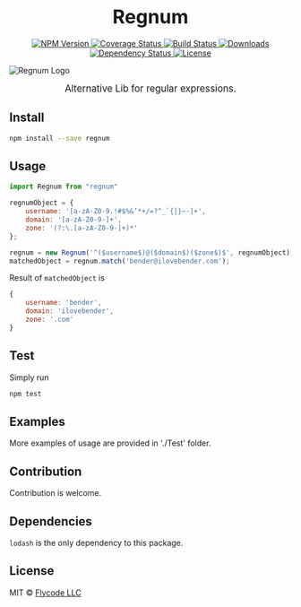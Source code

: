 <big><h1 align="center">Regnum</h1></big>

<p align="center">
  <a href="https://npmjs.org/package/regnum">
    <img src="https://img.shields.io/npm/v/regnum.svg?style=flat-square"
         alt="NPM Version">
  </a>

  <a href="https://coveralls.io/r/flyCode-dev/regnum">
    <img src="https://img.shields.io/coveralls/flyCode-dev/regnum.svg?style=flat-square"
         alt="Coverage Status">
  </a>

  <a href="https://travis-ci.org/flyCode-dev/regnum">
    <img src="https://img.shields.io/travis/flyCode-dev/regnum.svg?style=flat-square"
         alt="Build Status">
  </a>

  <a href="https://npmjs.org/package/regnum">
    <img src="http://img.shields.io/npm/dm/regnum.svg?style=flat-square"
         alt="Downloads">
  </a>

  <a href="https://david-dm.org/flyCode-dev/regnum.svg">
    <img src="https://david-dm.org/flyCode-dev/regnum.svg?style=flat-square"
         alt="Dependency Status">
  </a>

  <a href="https://github.com/flyCode-dev/regnum/blob/master/LICENSE">
    <img src="https://img.shields.io/npm/l/regnum.svg?style=flat-square"
         alt="License">
  </a>
</p>

![Regnum Logo](https://user-images.githubusercontent.com/8617379/35767656-e040c374-0909-11e8-98d4-4db09f25a58d.png)

<p align="center"><big>
Alternative Lib for regular expressions.
</big></p>


## Install

```sh
npm install --save regnum
```

## Usage

```js
import Regnum from "regnum"

regnumObject = {
    username: '[a-zA-Z0-9.!#$%&’*+/=?^_`{|}~-]+',
    domain: '[a-zA-Z0-9-]+',
    zone: '(?:\.[a-zA-Z0-9-]+)*'
};

regnum = new Regnum('^($username$)@($domain$)($zone$)$', regnumObject);
matchedObject = regnum.match('bender@ilovebender.com');

```
Result of `matchedObject` is 
```js
{
    username: 'bender',
    domain: 'ilovebender',
    zone: '.com'
}
```

## Test

Simply run 

```sh
npm test
```
## Examples
More examples of usage are provided in './Test' folder.

## Contribution
Contribution is welcome.

## Dependencies
`lodash` is the only dependency to this package.
## License

MIT © [Flycode LLC](http://fly.co.de)

[npm-url]: https://npmjs.org/package/regnum
[npm-image]: https://img.shields.io/npm/v/regnum.svg?style=flat-square

[travis-url]: https://travis-ci.org/flyCode-dev/regnum
[travis-image]: https://img.shields.io/travis/flyCode-dev/regnum.svg?style=flat-square

[coveralls-url]: https://coveralls.io/r/flyCode-dev/regnum
[coveralls-image]: https://img.shields.io/coveralls/flyCode-dev/regnum.svg?style=flat-square

[depstat-url]: https://david-dm.org/flyCode-dev/regnum
[depstat-image]: https://david-dm.org/flyCode-dev/regnum.svg?style=flat-square

[download-badge]: http://img.shields.io/npm/dm/regnum.svg?style=flat-square
